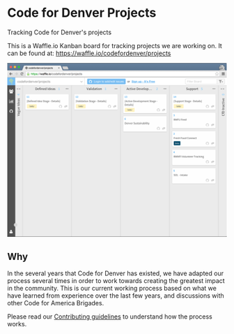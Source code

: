 # Code for Denver Projects
Tracking Code for Denver's projects

This is a Waffle.io Kanban board for tracking projects we are working on. It can be found at: https://waffle.io/codefordenver/projects

[![waffle board](images/waffle-board.png)](https://waffle.io/codefordenver/projects)

## Why
In the several years that Code for Denver has existed, we have adapted our process several times in order to work towards creating the greatest impact in the community. This is our current working process based on what we have learned from experience over the last few years, and discussions with other Code for America Brigades.

Please read our [Contributing guidelines](CONTRIBUTING.md) to understand how the process works.
